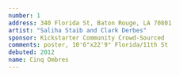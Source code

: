 ```yaml
---
number: 1
address: 340 Florida St, Baton Rouge, LA 70801
artist: "Saliha Staib and Clark Derbes"
sponsor: Kickstarter Community Crowd-Sourced
comments: poster, 10'6"x22'9" Florida/11th St
debuted: 2012
name: Cinq Ombres
---
```

